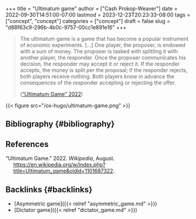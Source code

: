 +++
title = "Ultimatum game"
author = ["Cash Prokop-Weaver"]
date = 2022-09-30T14:51:00-07:00
lastmod = 2023-12-23T20:23:33-08:00
tags = ["concept", "concept"]
categories = ["concept"]
draft = false
slug = "d88f63c9-296b-4b0c-9757-00cc1e891e16"
+++

> The ultimatum game is a game that has become a popular instrument of economic experiments. [...] One player, the proposer, is endowed with a sum of money. The proposer is tasked with splitting it with another player, the responder. Once the proposer communicates his decision, the responder may accept it or reject it. If the responder accepts, the money is split per the proposal; if the responder rejects, both players receive nothing. Both players know in advance the consequences of the responder accepting or rejecting the offer.
>
> (<a href="#citeproc_bib_item_1">“Ultimatum Game” 2022</a>)

{{< figure src="/ox-hugo/ultimatum-game.png" >}}


## Bibliography {#bibliography}

## References

<style>.csl-entry{text-indent: -1.5em; margin-left: 1.5em;}</style><div class="csl-bib-body">
  <div class="csl-entry"><a id="citeproc_bib_item_1"></a>“Ultimatum Game.” 2022. <i>Wikipedia</i>, August. <a href="https://en.wikipedia.org/w/index.php?title=Ultimatum_game&oldid=1101687322">https://en.wikipedia.org/w/index.php?title=Ultimatum_game&#38;oldid=1101687322</a>.</div>
</div>



## Backlinks {#backlinks}

-   [Asymmetric game]({{< relref "asymmetric_game.md" >}})
-   [Dictator game]({{< relref "dictator_game.md" >}})
